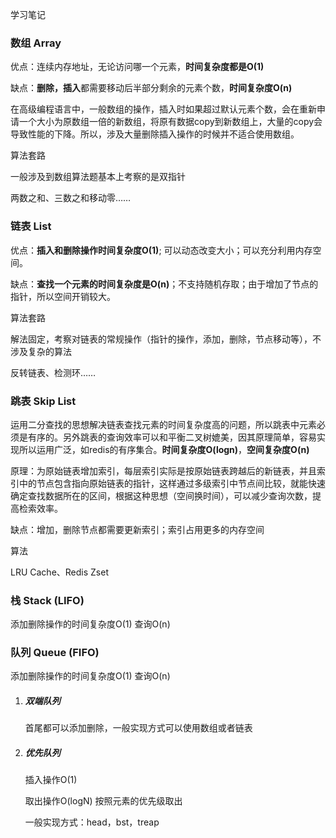 学习笔记

### 数组 Array

优点：连续内存地址，无论访问哪一个元素，**时间复杂度都是O(1)**

缺点：**删除，插入**都需要移动后半部分剩余的元素个数，**时间复杂度O(n)**

在高级编程语言中，一般数组的操作，插入时如果超过默认元素个数，会在重新申请一个大小为原数组一倍的新数组，将原有数据copy到新数组上，大量的copy会导致性能的下降。所以，涉及大量删除插入操作的时候并不适合使用数组。



算法套路

一般涉及到数组算法题基本上考察的是双指针

两数之和、三数之和移动零……



### 链表 List

优点：**插入和删除操作时间复杂度O(1)**; 可以动态改变大小；可以充分利用内存空间。

缺点：**查找一个元素的时间复杂度是O(n)**；不支持随机存取；由于增加了节点的指针，所以空间开销较大。



算法套路

解法固定，考察对链表的常规操作（指针的操作，添加，删除，节点移动等），不涉及复杂的算法

反转链表、检测环……



### 跳表 Skip List

运用二分查找的思想解决链表查找元素的时间复杂度高的问题，所以跳表中元素必须是有序的。另外跳表的查询效率可以和平衡二叉树媲美，因其原理简单，容易实现所以运用广泛，如redis的有序集合。**时间复杂度O(logn)**，**空间复杂度O(n)**

原理：为原始链表增加索引，每层索引实际是按原始链表跨越后的新链表，并且索引中的节点包含指向原始链表的指针，这样通过多级索引中节点间比较，就能快速确定查找数据所在的区间，根据这种思想（空间换时间），可以减少查询次数，提高检索效率。

缺点：增加，删除节点都需要更新索引；索引占用更多的内存空间



算法

LRU Cache、Redis Zset



### 栈 Stack (LIFO)

添加删除操作的时间复杂度O(1) 查询O(n)



### 队列 Queue (FIFO)

添加删除操作的时间复杂度O(1) 查询O(n)

1. ##### 双端队列

   首尾都可以添加删除，一般实现方式可以使用数组或者链表

2. ##### 优先队列

   插入操作O(1)

   取出操作O(logN) 按照元素的优先级取出

   一般实现方式：head，bst，treap

   